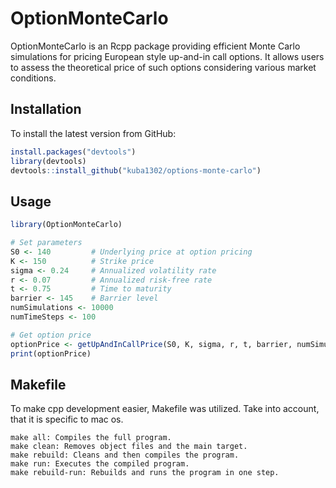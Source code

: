 # OptionMonteCarlo

OptionMonteCarlo is an Rcpp package providing efficient Monte Carlo simulations for pricing European style up-and-in call options. It allows users to assess the theoretical price of such options considering various market conditions.

## Installation

To install the latest version from GitHub:

```r
install.packages("devtools")
library(devtools)
devtools::install_github("kuba1302/options-monte-carlo")
```

## Usage
```r
library(OptionMonteCarlo)

# Set parameters
S0 <- 140         # Underlying price at option pricing
K <- 150          # Strike price
sigma <- 0.24     # Annualized volatility rate
r <- 0.07         # Annualized risk-free rate
t <- 0.75         # Time to maturity
barrier <- 145    # Barrier level
numSimulations <- 10000
numTimeSteps <- 100

# Get option price
optionPrice <- getUpAndInCallPrice(S0, K, sigma, r, t, barrier, numSimulations, numTimeSteps)
print(optionPrice)

```

## Makefile
To make cpp development easier, Makefile was utilized.
Take into account, that it is specific to mac os.

```
make all: Compiles the full program.
make clean: Removes object files and the main target.
make rebuild: Cleans and then compiles the program.
make run: Executes the compiled program.
make rebuild-run: Rebuilds and runs the program in one step.
```
